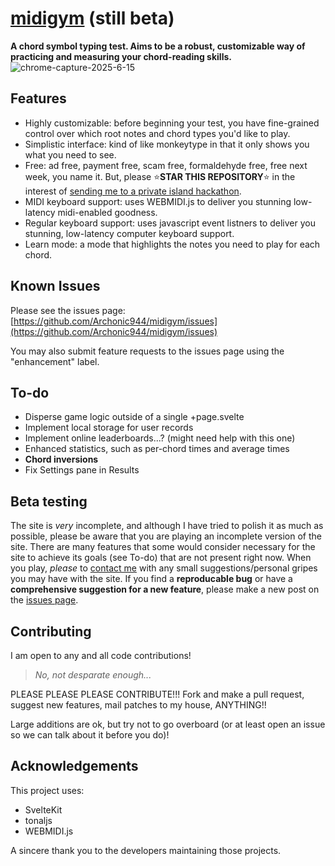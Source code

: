 # [midigym](midigym.com) (still beta)

**A chord symbol typing test. Aims to be a robust, customizable way of practicing and measuring your chord-reading skills.**
![chrome-capture-2025-6-15](https://github.com/user-attachments/assets/1a553556-40e1-4d7b-b128-02e7845d1a47)

## Features

- Highly customizable: before beginning your test, you have fine-grained control over which root notes and chord types you'd like to play.
- Simplistic interface: kind of like monkeytype in that it only shows you what you need to see.
- Free: ad free, payment free, scam free, formaldehyde free, free next week, you name it. But, please ⭐️**STAR THIS REPOSITORY**⭐️ in the interest of [sending me to a private island hackathon](https://shipwrecked.hackclub.com/).
- MIDI keyboard support: uses WEBMIDI.js to deliver you stunning low-latency midi-enabled goodness.
- Regular keyboard support: uses javascript event listners to deliver you stunning, low-latency computer keyboard support.
- Learn mode: a mode that highlights the notes you need to play for each chord.

## Known Issues

Please see the issues page: [https://github.com/Archonic944/midigym/issues](https://github.com/Archonic944/midigym/issues)

You may also submit feature requests to the issues page using the "enhancement" label.

## To-do

- Disperse game logic outside of a single +page.svelte
- Implement local storage for user records
- Implement online leaderboards...? (might need help with this one)
- Enhanced statistics, such as per-chord times and average times
- **Chord inversions**
- Fix Settings pane in Results

## Beta testing

The site is *very* incomplete, and although I have tried to polish it as much as possible, please be aware that you are playing an incomplete version of the site. There are many features that some would consider necessary for the site to achieve its goals (see To-do) that are not present right now. When you play, *please* to [contact me](linktr.ee/archonic) with any small suggestions/personal gripes you may have with the site. If you find a **reproducable bug** or have a **comprehensive suggestion for a new feature**, please make a new post on the [issues page](https://github.com/Archonic944/midigym/issues).

## Contributing

I am open to any and all code contributions!

> *No, not desparate enough...*

PLEASE PLEASE PLEASE CONTRIBUTE!!! Fork and make a pull request, suggest new features, mail patches to my house, ANYTHING!!

Large additions are ok, but try not to go overboard (or at least open an issue so we can talk about it before you do)!

## Acknowledgements

This project uses:

- SvelteKit
- tonaljs
- WEBMIDI.js

A sincere thank you to the developers maintaining those projects.
